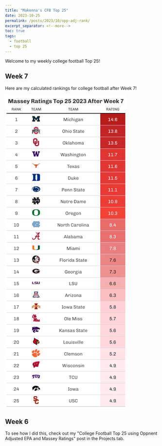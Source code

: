 ```yaml
---
title: "Makenna's CFB Top 25"
date: 2023-10-25
permalink: /posts/2023/10/opp-adj-rank/
excerpt_separator: <!--more-->
toc: true
tags:
  - football
  - top 25
---
```


Welcome to my weekly college football Top 25!
<!--more-->
## Week 7

Here are my calculated rankings for college football after Week 7! 


![](/images/top_25_week7.png)

## Week 6


To see how I did this, check out my "College Football Top 25 using Oppnent Adjusted EPA and Massey Ratings" post in the Projects tab. 
